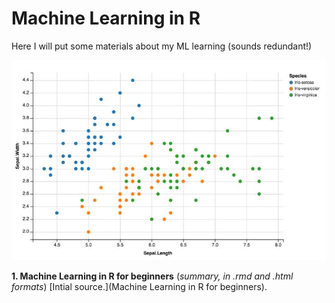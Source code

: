 # Machine Learning in R

Here I will put some materials about my ML learning (sounds redundant!)

![](ML.JPG)

**1. Machine Learning in R for beginners** (_summary, in .rmd and .html formats_) [Intial source.](Machine Learning in R for beginners).
